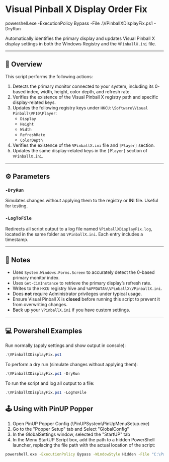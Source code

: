 # Visual Pinball X Display Order Fix

powershell.exe -ExecutionPolicy Bypass -File .\VPinballXDisplayFix.ps1 -DryRun

Automatically identifies the primary display and updates Visual Pinball X display settings in both the Windows Registry and the `VPinballX.ini` file.

---

## 🧭 Overview

This script performs the following actions:

1. Detects the primary monitor connected to your system, including its 0-based index, width, height, color depth, and refresh rate.
2. Verifies the existence of the Visual Pinball X registry path and specific display-related keys.
3. Updates the following registry keys under `HKCU:\Software\Visual Pinball\VP10\Player`:
   - `Display`
   - `Height`
   - `Width`
   - `RefreshRate`
   - `ColorDepth`
4. Verifies the existence of the `VPinballX.ini` file and `[Player]` section.
5. Updates the same display-related keys in the `[Player]` section of `VPinballX.ini`.

---

## ⚙️ Parameters

### `-DryRun`
Simulates changes without applying them to the registry or INI file. Useful for testing.

### `-LogToFile`
Redirects all script output to a log file named `VPinballXDisplayFix.log`, located in the same folder as `VPinballX.ini`. Each entry includes a timestamp.

---

## 📝 Notes

- Uses `System.Windows.Forms.Screen` to accurately detect the 0-based primary monitor index.
- Uses `Get-CimInstance` to retrieve the primary display’s refresh rate.
- Writes to the `HKCU` registry hive and `%APPDATA%\VPinballX\VPinballX.ini`.
- Does **not** require Administrator privileges under typical usage.
- Ensure Visual Pinball X is **closed** before running this script to prevent it from overwriting changes.
- Back up your `VPinballX.ini` if you have custom settings.

---

## 💻 Powershell Examples

Run normally (apply settings and show output in console):

```powershell
.\VPinballXDisplayFix.ps1
```

To perform a dry run (simulate changes without applying them):
```powershell
.\VPinballXDisplayFix.ps1 -DryRun
```

To run the script and log all output to a file:
```powershell
.\VPinballXDisplayFix.ps1 -LogToFile
```

## 🕹️ Using with PinUP Popper

1) Open PinUP Popper Config (\PinUPSystem\PinUpMenuSetup.exe)
2) Go to the "Popper Setup" tab and Select "GlobalConfig"
3) In the GlobalSettings window, selected the "StartUP" tab
4) In the Menu StartUP Script box, add the path to a hidden PowerShell launcher, replacing the file path with the actual location of the script:

```bat
powershell.exe -ExecutionPolicy Bypass -WindowStyle Hidden -File "C:\Path\To\VPinballXDisplayFix.ps1" -LogToFile
```
